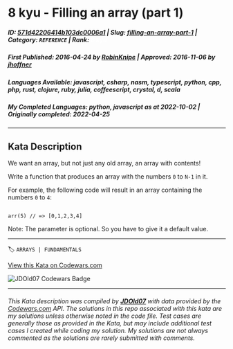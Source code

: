 # 8 kyu - Filling an array (part 1)

##### **ID**: [571d42206414b103dc0006a1](https://www.codewars.com/kata/571d42206414b103dc0006a1) | **Slug**: [filling-an-array-part-1](https://www.codewars.com/kata/571d42206414b103dc0006a1) | **Category**: `REFERENCE` | **Rank**: <span style="color:white">8 kyu</span>

##### **First Published**: 2016-04-24 ***by*** [RobinKnipe](https://www.codewars.com/users/RobinKnipe) | **Approved**: 2016-11-06 ***by*** [jhoffner](https://www.codewars.com/users/jhoffner)

##### **Languages Available**: javascript, csharp, nasm, typescript, python, cpp, php, rust, clojure, ruby, julia, coffeescript, crystal, d, scala

##### **My Completed Languages**: python, javascript ***as at*** 2022-10-02 | **Originally completed**: 2022-04-25

---

## Kata Description


We want an array, but not just any old array, an array with contents!



Write a function that produces an array with the numbers `0` to `N-1` in it.



For example, the following code will result in an array containing the numbers `0` to `4`:



```

arr(5) // => [0,1,2,3,4]

```

Note: The parameter is optional. So you have to give it a default value.



---


🏷 `ARRAYS | FUNDAMENTALS`


[View this Kata on Codewars.com](https://www.codewars.com/kata/571d42206414b103dc0006a1)

![](https://www.codewars.com/users/jdold07/badges/large "JDOld07 Codewars Badge")

---

###### *This Kata description was compiled by [**JDOld07**](https://tpstech.dev) with data provided by the [Codewars.com](https://www.codewars.com) API.  The solutions in this repo associated with this kata are my solutions unless otherwise noted in the code file.  Test cases are generally those as provided in the Kata, but may include additional test cases I created while coding my solution.  My solutions are not always commented as the solutions are rarely submitted with comments.*
